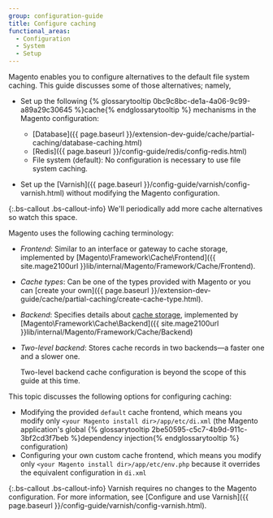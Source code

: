 ```yaml
---
group: configuration-guide
title: Configure caching
functional_areas:
  - Configuration
  - System
  - Setup
---
```


Magento enables you to configure alternatives to the default file system caching. This guide discusses some of those alternatives; namely,

*   Set up the following {% glossarytooltip 0bc9c8bc-de1a-4a06-9c99-a89a29c30645 %}cache{% endglossarytooltip %} mechanisms in the Magento configuration:

    *   [Database]({{ page.baseurl }}/extension-dev-guide/cache/partial-caching/database-caching.html)
    *   [Redis]({{ page.baseurl }}/config-guide/redis/config-redis.html)
    *   File system (default): No configuration is necessary to use file system caching.

*   Set up the [Varnish]({{ page.baseurl }}/config-guide/varnish/config-varnish.html) without modifying the Magento configuration.

{:.bs-callout .bs-callout-info}
We'll periodically add more cache alternatives so watch this space.

Magento uses the following caching terminology:

* *Frontend*: Similar to an interface or gateway to cache storage, implemented by [Magento\Framework\Cache\Frontend]({{ site.mage2100url }}lib/internal/Magento/Framework/Cache/Frontend).
* *Cache types*: Can be one of the types provided with Magento or you can [create your own]({{ page.baseurl }}/extension-dev-guide/cache/partial-caching/create-cache-type.html).
* *Backend*: Specifies details about [cache storage](http://framework.zend.com/manual/1.12/en/zend.cache.backends.html), implemented by [Magento\Framework\Cache\Backend]({{ site.mage2100url }}lib/internal/Magento/Framework/Cache/Backend)
* *Two-level backend*: Stores cache records in two backends&mdash;a faster one and a slower one.

    Two-level backend cache configuration is beyond the scope of this guide at this time.

This topic discusses the following options for configuring caching:

*   Modifying the provided `default` cache frontend, which means you modify only `<your Magento install dir>/app/etc/di.xml` (the Magento application's global {% glossarytooltip 2be50595-c5c7-4b9d-911c-3bf2cd3f7beb %}dependency injection{% endglossarytooltip %} configuration)
*   Configuring your own custom cache frontend, which means you modify only `<your Magento install dir>/app/etc/env.php` because it overrides the equivalent configuration in `di.xml`

{:.bs-callout .bs-callout-info}
Varnish requires no changes to the Magento configuration. For more information, see [Configure and use Varnish]({{ page.baseurl }}/config-guide/varnish/config-varnish.html).

